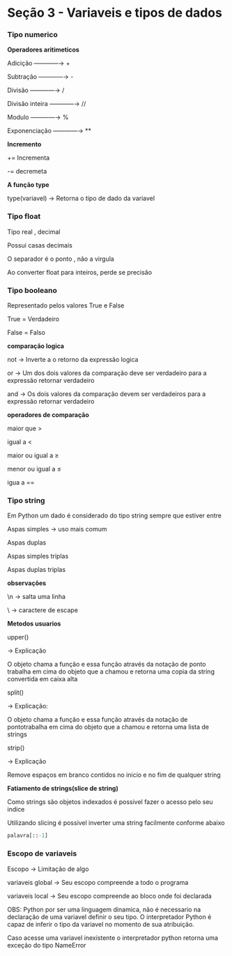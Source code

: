 # Seção 3 - Variaveis e tipos de dados

### Tipo numerico

**Operadores aritimeticos**

Adicição ————→ +

Subtração  ————→ -

Divisão ————→ /

Divisão inteira ————→ //

Modulo ————→ %

Exponenciação ————→ **

**Incremento**

+= Incrementa 

-= decremeta

**A função type**

type(variavel) → Retorna o tipo de dado da variavel

### Tipo float

Tipo real , decimal

Possui casas decimais

O separador é o ponto , não a virgula

Ao converter float para inteiros, perde se precisão

### Tipo booleano

Representado pelos valores True  e False 

True = Verdadeiro

False = Falso

**comparação logica**

not →  Inverte a o retorno da expressão logica

or →  Um dos dois valores da comparação deve ser verdadeiro para a expressão retornar verdadeiro

and → Os dois valores da comparação devem ser verdadeiros para a expressão retornar verdadeiro

**operadores de comparação**

maior que >

igual a <

maior ou igual a ≥

menor ou igual a ≤

igua a ==

### Tipo string

Em Python um dado é considerado do tipo string sempre que estiver entre 

Aspas simples → uso mais comum

Aspas duplas 

Aspas simples triplas

Aspas duplas triplas

**observações**

\n → salta uma linha

\ → caractere de escape

**Metodos usuarios**

upper()

→ Explicação

O objeto chama a função e essa função através da notação de ponto trabalha em cima do objeto que a chamou e retorna uma copia da string convertida em caixa alta

split()

→ Explicação:

O objeto chama a função e essa função através da notação de pontotrabalha em cima do objeto que a chamou  e retorna uma lista de strings

strip()

→ Explicação

Remove espaços em branco contidos no inicio e no fim de qualquer string

**Fatiamento de strings(slice de string)**

Como strings são objetos indexados é possivel fazer o acesso pelo seu indice

Utilizando slicing é possivel inverter uma string facilmente conforme abaixo

```python
palavra[::-1]
```

### Escopo de variaveis

Escopo → Limitação de algo

variaveis global → Seu escopo compreende a todo o programa

variaveis local → Seu escopo compreende ao bloco onde foi declarada

OBS: Python por ser uma linguagem dinamica, não é necessario na declaração de uma variavel definir o seu tipo. O interpretador Python é capaz de inferir o tipo da variavel no momento de sua atribuição.

Caso acesse uma variavel inexistente o interpretador python retorna uma exceção do tipo NameError